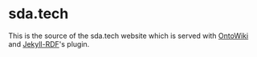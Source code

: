 # sda.tech
This is the source of the sda.tech website which is served with 
[OntoWiki](http://ontowiki.net) and [Jekyll-RDF](https://github.com/white-gecko/jekyll-rdf)'s plugin.
